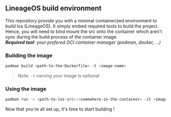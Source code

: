 ## LineageOS build environment
This repository provide you with a minimal containerized environment to build los (LineageOS). It simply embed required tools to build the project. Hence, you will need to bind mount the src onto the container which aren't sync during the build process of the container image. \
_**Required tool**: your prefered OCI container manager (podman, docker, ...)_

### Building the image
```sh
podman build <path-to-the-Dockerfile> -t <image-name>
```
> Note: `-t` naming your image is optional 

### Using the image
```sh
podman run -v <path-to-los-src>:<somewhere-in-the-container> -it <image-name/id> /bin/bash
```
Now that you're all set up, it's time to start building !